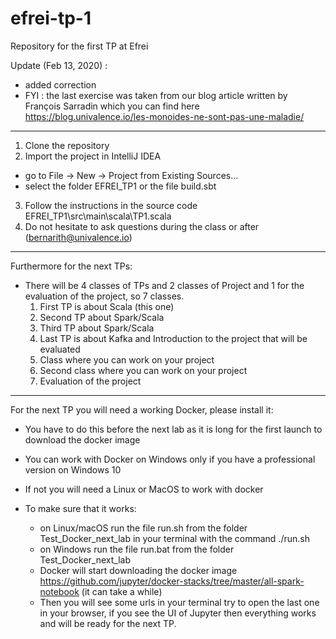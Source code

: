 # efrei-tp-1
Repository for the first TP at Efrei

Update (Feb 13, 2020) : 
  - added correction
  - FYI : the last exercise was taken from our blog article written by François Sarradin which you can find here https://blog.univalence.io/les-monoides-ne-sont-pas-une-maladie/
  
  -----

1) Clone the repository
2) Import the project in IntelliJ IDEA
  - go to File -> New -> Project from Existing Sources...
  - select the folder EFREI_TP1 or the file build.sbt
3) Follow the instructions in the source code EFREI_TP1\src\main\scala\TP1.scala
4) Do not hesitate to ask questions during the class or after (bernarith@univalence.io)

---------------------------------------------
Furthermore for the next TPs:

  - There will be 4 classes of TPs and 2 classes of Project and 1 for the evaluation of the project, so 7 classes.
    1. First TP is about Scala (this one)
    2. Second TP about Spark/Scala
    3. Third TP about Spark/Scala
    4. Last TP is about Kafka and Introduction to the project that will be evaluated
    5. Class where you can work on your project
    6. Second class where you can work on your project
    7. Evaluation of the project

---------------------------------------------

For the next TP you will need a working Docker, please install it:
  - You have to do this before the next lab as it is long for the first launch to download the docker image
  - You can work with Docker on Windows only if you have a professional version on Windows 10
  - If not you will need a Linux or MacOS to work with docker
  
  - To make sure that it works:
    - on Linux/macOS run the file run.sh from the folder Test_Docker_next_lab in your terminal with the command ./run.sh
    - on Windows run the file run.bat from the folder Test_Docker_next_lab
    - Docker will start downloading the docker image https://github.com/jupyter/docker-stacks/tree/master/all-spark-notebook (it can take a while)
    - Then you will see some urls in your terminal try to open the last one in your browser, if you see the UI of Jupyter then everything works and will be ready for the next TP.

